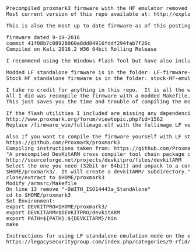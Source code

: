 <pre>
Precompiled proxmark3 firmware with the HF emulator removed from standalone mode and replaced by the LF standalone emulator
Most current version of this repo available at: http://exploit.agency/sploit/proxmark3_with-LF_standalone

This is also the most up to date firmware as of this posting(only mod was removing the HF standalone mode from the makefile thus gaining the LF mode)

firmware dated 9-19-2016
commit 41f08b7c08928060a8dd84916fddf294fab7f26c
Compiled on Kali 2016.2 W36 64bit Rolling Release

I recommend using the Windows Flash Tool but have also included a precompiled linux version as well for 64bit Debian machines.

Modded LF standalone firmware is in the folder: LF-firmware-9-19-16
Stock HF standalone firmware is in the folder: stock-HF-emulator-firmware-v2.5

I take no credit for anything in this repo.  It is all the work of the proxmark3 devs.
All I did was recompile the firmware with a modded Makefile.
This just saves you the time and trouble of compiling the modded LF version yourself.

If the flash utilities I included are missing any dependencies you can download the precompiled Windows client from:
http://www.proxmark.org/forum/viewtopic.php?id=1562
Replace /firmware_win/fullimage.elf with the fullimage LF version and /firmware_win/bootrom.elf with the bootrom LF version

Also if you want to compile the firmware yourself with LF standalone emulation mode enabled you can get the latest firmware from:
https://github.com/Proxmark/proxmark3
Compiling instructions taken from: https://github.com/Proxmark/proxmark3/blob/master/COMPILING.txt
"A precompiled DevKitARM cross compiler tool chain package can be found at 
http://sourceforge.net/projects/devkitpro/files/devkitARM
Select the one you need (32bit or 64bit) and unpack to a convinient place, eg 
$HOME/proxmark3/. It will create a devkitARM/ subdirectory."
clone/extract to $HOME/proxmark3
Modify /armsrc/Makefile
On line 13 remove "-DWITH_ISO14443a_StandAlone"
cd to $HOME/proxmark3
Set Environment:
export DEVKITPRO=$HOME/proxmark3/
export DEVKITARM=$DEVKITPRO/devkitARM
export PATH=${PATH}:${DEVKITARM}/bin
make

Instructions for using LF standalone emulation mode on the elechouse RDV2 version of the proxmark3 can be found at:
https://legacysecuritygroup.com/index.php/categories/9-rfid/7-proxmark-3-emulating-hid-tags-in-standalone-mode
</pre>